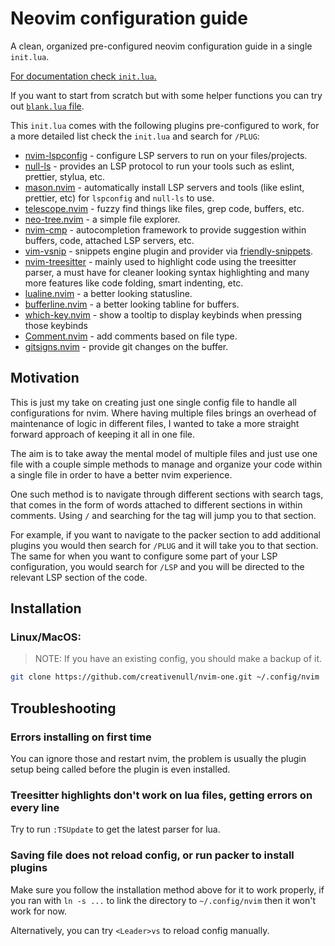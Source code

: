 # Neovim configuration guide

A clean, organized pre-configured neovim configuration guide in a single `init.lua`.

[For documentation check `init.lua`.](./init.lua)

If you want to start from scratch but with some helper functions you can try out [`blank.lua` file](./blank.lua).

This `init.lua` comes with the following plugins pre-configured to work, for a more detailed list check the `init.lua`
and search for `/PLUG`:

- [nvim-lspconfig](https://github.com/neovim/nvim-lspconfig) - configure LSP servers to run on your files/projects.
- [null-ls](https://github.com/jose-elias-alvarez/null-ls.nvim) - provides an LSP protocol to run your tools such as
  eslint, prettier, stylua, etc.
- [mason.nvim](https://github.com/williamboman/mason.nvim) - automatically install LSP servers and tools (like eslint,
  prettier, etc) for `lspconfig` and `null-ls` to use.
- [telescope.nvim](https://github.com/nvim-telescope/telescope.nvim) - fuzzy find things like files, grep code,
  buffers, etc.
- [neo-tree.nvim](https://github.com/nvim-neo-tree/neo-tree.nvim) - a simple file explorer.
- [nvim-cmp](https://github.com/hrsh7th/nvim-cmp) - autocompletion framework to provide suggestion within buffers,
  code, attached LSP servers, etc.
- [vim-vsnip](https://github.com/hrsh7th/vim-vsnip) - snippets engine plugin and provider via
  [friendly-snippets](https://github.com/rafamadriz/friendly-snippets).
- [nvim-treesitter](https://github.com/nvim-treesitter/nvim-treesitter) - mainly used to highlight code using the
  treesitter parser, a must have for cleaner looking syntax highlighting and many more features like code folding,
  smart indenting, etc.
- [lualine.nvim](https://github.com/nvim-lualine/lualine.nvim) - a better looking statusline.
- [bufferline.nvim](https://github.com/akinsho/bufferline.nvim) - a better looking tabline for buffers.
- [which-key.nvim](https://github.com/folke/which-key.nvim) - show a tooltip to display keybinds when pressing those
  keybinds
- [Comment.nvim](https://github.com/numToStr/Comment.nvim) - add comments based on file type.
- [gitsigns.nvim](https://github.com/lewis6991/gitsigns.nvim) - provide git changes on the buffer.

## Motivation

This is just my take on creating just one single config file to handle all configurations for nvim. Where having
multiple files brings an overhead of maintenance of logic in different files, I wanted to take a more straight forward
approach of keeping it all in one file.

The aim is to take away the mental model of multiple files and just use one file with a couple simple methods to manage
and organize your code within a single file in order to have a better nvim experience.

One such method is to navigate through different sections with search tags, that comes in the form of words attached
to different sections in within comments. Using `/` and searching for the tag will jump you to that section.

For example, if you want to navigate to the packer section to add additional plugins you would then search for `/PLUG`
and it will take you to that section. The same for when you want to configure some part of your LSP configuration, you
would search for `/LSP` and you will be directed to the relevant LSP section of the code.

## Installation

### Linux/MacOS:

> NOTE: If you have an existing config, you should make a backup of it.

```sh
git clone https://github.com/creativenull/nvim-one.git ~/.config/nvim
```

## Troubleshooting

### Errors installing on first time

You can ignore those and restart nvim, the problem is usually the plugin setup being called before the plugin is even
installed.

### Treesitter highlights don't work on lua files, getting errors on every line

Try to run `:TSUpdate` to get the latest parser for lua.

### Saving file does not reload config, or run packer to install plugins

Make sure you follow the installation method above for it to work properly, if you ran with `ln -s ...` to link the
directory to `~/.config/nvim` then it won't work for now.

Alternatively, you can try `<Leader>vs` to reload config manually.
